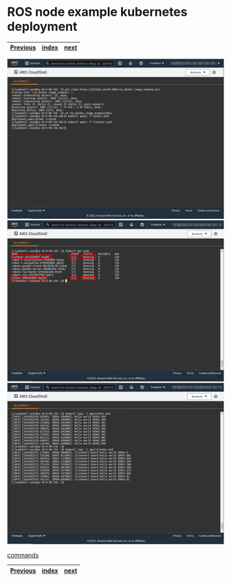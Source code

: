 # ROS node example kubernetes deployment
| [Previous](../10-docker-image-creation/README.md) | [index](../README.md) | [next](../12-cleaning-up/README.md) |
| :--- | :--: | ---: |
<img src="11-deploy-image-00.png"/>
<img src="11-deploy-image-01.png"/>
<img src="11-deploy-image-02.png"/>

[commands](11-deploy-image-cmd.txt)

| [Previous](../10-docker-image-creation/README.md) | [index](../README.md) | [next](../12-cleaning-up/README.md) |
| :--- | :--: | ---: |